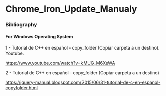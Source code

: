 # Chrome_Iron_Update_Manualy

### Bibliography

#### For Windows Operating System


1 - Tutorial de C++ en español - copy_folder (Copiar carpeta a un destino). Youtube.

https://www.youtube.com/watch?v=kMUG_M6XeWA

2 - Tutorial de C++ en español - copy_folder (Copiar carpeta a un destino)

https://jquery-manual.blogspot.com/2015/06/31-tutorial-de-c-en-espanol-copyfolder.html
